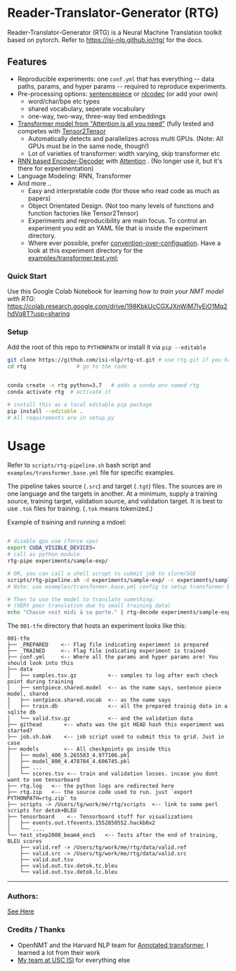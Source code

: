 # Reader-Translator-Generator (RTG)  

Reader-Translator-Generator (RTG) is a Neural Machine Translation toolkit based on pytorch. 
Refer to https://isi-nlp.github.io/rtg/ for the docs.   

## Features
- Reproducible experiments: one `conf.yml`  that has everything -- data paths, params, and
   hyper params -- required to reproduce experiments.
- Pre-processing options: [sentencepiece](https://github.com/google/sentencepiece) or [nlcodec](https://github.com/isi-nlp/nlcodec) (or add your own) 
    -  word/char/bpe etc types
    - shared vocabulary, seperate vocabulary
    - one-way, two-way, three-way tied embeddings
- [Transformer model from "Attention is all you need"](https://arxiv.org/abs/1706.03762) (fully tested and competes with [Tensor2Tensor](https://github.com/tensorflow/tensor2tensor)
   - Automatically detects and parallelizes across multi GPUs. (Note: All GPUs must be in the same node, though!)
   - Lot of varieties of transformer: width varying, skip transformer etc  
- [RNN based Encoder-Decoder](https://papers.nips.cc/paper/5346-sequence-to-sequence-learning-with-neural-networks.pdf) with [Attention](https://nlp.stanford.edu/pubs/emnlp15_attn.pdf) . (No longer use it, but it's there for experimentation)
- Language Modeling: RNN, Transformer
- And more ..
  + Easy and interpretable code (for those who read code as much as papers)
  + Object Orientated Design. (Not too many levels of functions and function factories like Tensor2Tensor)
  + Experiments and reproducibility are main focus. To control an experiment you edit an YAML file that is inside the experiment directory.
  + Where ever possible, prefer [convention-over-configuation](https://www.wikiwand.com/en/Convention_over_configuration). Have a look at this experiment directory for the [examples/transformer.test.yml](examples/transformer.test.yml);

### Quick Start

Use this Google Colab Notebook for learning *how to train your NMT model with RTG*: https://colab.research.google.com/drive/198KbkUcCGXJXnWiM7IyEiO1Mq2hdVq8T?usp=sharing

### Setup
Add the root of this repo to `PYTHONPATH` or install it via `pip --editable`

```bash
git clone https://github.com/isi-nlp/rtg-xt.git # use rtg.git if you have access
cd rtg                # go to the code


conda create -n rtg python=3.7   # adds a conda env named rtg
conda activate rtg  # activate it

# install this as a local editable pip package
pip install --editable .   
# All requirements are in setup.py
```

# Usage

Refer to `scripts/rtg-pipeline.sh` bash script and `examples/transformer.base.yml` file for specific examples.

The pipeline takes source (`.src`) and target (`.tgt`) files. The sources are in one language and the targets in another. At a minimum, supply a training source, training target, validation source, and validation target. It is best to use `.tok` files for training. (`.tok` means tokenized.)

Example of training and running a mdoel:

```bash

# disable gpu use (force cpu)
export CUDA_VISIBLE_DEVICES=
# call as python module
rtg-pipe experiments/sample-exp/

# OR, you can call a shell scrupt to submit job to slurm/SGE
scripts/rtg-pipeline.sh -d experiments/sample-exp/ -c experiments/sample-exp/conf.yml
# Note: use examples/transformer.base.yml config to setup transformer base

# Then to use the model to translate something:
# (VERY poor translation due to small training data)
echo "Chacun voit midi à sa porte." | rtg-decode experiments/sample-exp/

```

The `001-tfm` directory that hosts an experiment looks like this:
```
001-tfm
├── _PREPARED    <-- Flag file indicating experiment is prepared 
├── _TRAINED     <-- Flag file indicating experiment is trained
├── conf.yml     <-- Where all the params and hyper params are! You should look into this
├── data        
│   ├── samples.tsv.gz          <-- samples to log after each check point during training
│   ├── sentpiece.shared.model  <-- as the name says, sentence piece model, shared
│   ├── sentpiece.shared.vocab  <-- as the name says
│   ├── train.db                <-- all the prepared trainig data in a sqlite db
│   └── valid.tsv.gz            <-- and the validation data
├── githead       <-- whats was the git HEAD hash this experiment was started? 
├── job.sh.bak    <-- job script used to submit this to grid. Just in case
├── models        <-- All checkpoints go inside this
│   ├── model_400_5.265583_4.977106.pkl
│   ├── model_800_4.478784_4.606745.pkl
│   ├── ...
│   └── scores.tsv <-- train and validation losses. incase you dont want to see tensorboard
├── rtg.log   <-- the python logs are redirected here
├── rtg.zip   <-- the source code used to run. just `export PYTHONPATH=rtg.zip` to 
├── scripts -> /Users/tg/work/me/rtg/scripts  <-- link to some perl scripts for detok+BLEU
├── tensorboard    <-- Tensorboard stuff for visualizations
│   ├── events.out.tfevents.1552850552.hackb0x2
│   └── ....
└── test_step2000_beam4_ens5   <-- Tests after the end of training, BLEU scores
    ├── valid.ref -> /Users/tg/work/me/rtg/data/valid.ref
    ├── valid.src -> /Users/tg/work/me/rtg/data/valid.src
    ├── valid.out.tsv
    ├── valid.out.tsv.detok.tc.bleu
    └── valid.out.tsv.detok.lc.bleu

```

---------
### Authors:
[See Here](https://github.com/isi-nlp/rtg-xt/graphs/contributors)


### Credits / Thanks
+ OpenNMT and the Harvard NLP team for [Annotated transformer](http://nlp.seas.harvard.edu/2018/04/03/attention.html), I learned a lot from their work
+ [My team at USC ISI](https://www.isi.edu/research_groups/nlg/people) for everything else
